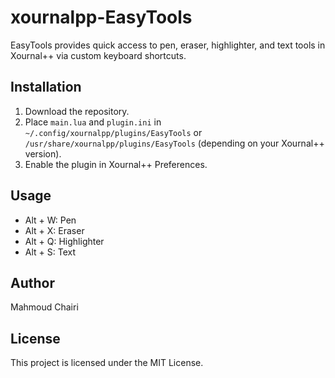 # xournalpp-EasyTools

EasyTools provides quick access to pen, eraser, highlighter, and text tools in Xournal++ via custom keyboard shortcuts.

## Installation

1. Download the repository.
2. Place `main.lua` and `plugin.ini` in `~/.config/xournalpp/plugins/EasyTools` or `/usr/share/xournalpp/plugins/EasyTools` (depending on your Xournal++ version).
3. Enable the plugin in Xournal++ Preferences.

## Usage

- Alt + W: Pen
- Alt + X: Eraser
- Alt + Q: Highlighter
- Alt + S: Text

## Author

Mahmoud Chairi

## License

This project is licensed under the MIT License.
